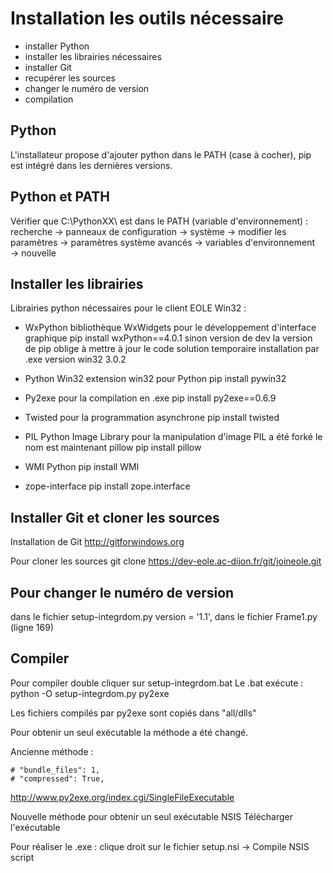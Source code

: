Installation les outils nécessaire
==================================

* installer Python
* installer les librairies nécessaires
* installer Git
* recupérer les sources
* changer le numéro de version
* compilation

Python
------

L'installateur propose d'ajouter python dans le PATH (case à cocher), pip est intégré dans les dernières versions.


Python et PATH
--------------

Vérifier que C:\PythonXX\ est dans le PATH (variable d'environnement) :
recherche → panneaux de configuration → système → modifier les paramètres → paramètres système avancés → variables d'environnement → nouvelle

Installer les librairies
------------------------

Librairies python nécessaires pour le client EOLE Win32 :

* WxPython bibliothèque WxWidgets pour le développement d'interface graphique
pip install wxPython==4.0.1 sinon version de dev
la version de pip oblige à mettre à jour le code
solution temporaire installation par .exe version win32 3.0.2

* Python Win32 extension win32 pour Python
pip install pywin32

* Py2exe pour la compilation en .exe
pip install py2exe==0.6.9

* Twisted pour la programmation asynchrone
pip install twisted

* PIL Python Image Library pour la manipulation d'image
PIL a été forké le nom est maintenant pillow
pip install pillow

* WMI Python
pip install WMI

* zope-interface
pip install zope.interface

Installer Git et cloner les sources
-----------------------------------

Installation de Git
http://gitforwindows.org

Pour cloner les sources
git clone https://dev-eole.ac-dijon.fr/git/joineole.git

Pour changer le numéro de version
---------------------------------

dans le fichier setup-integrdom.py
version = '1.1',
dans le fichier Frame1.py (ligne 169)

Compiler
--------

Pour compiler double cliquer sur setup-integrdom.bat
Le .bat exécute :
python -O setup-integrdom.py py2exe

Les fichiers compilés par py2exe sont copiés dans "all/dlls"

Pour obtenir un seul exécutable la méthode a été changé.

Ancienne méthode :

    # "bundle_files": 1,
    # "compressed": True,

http://www.py2exe.org/index.cgi/SingleFileExecutable

Nouvelle méthode pour obtenir un seul exécutable NSIS
Télécharger l'exécutable

Pour réaliser le .exe :
clique droit sur le fichier setup.nsi → Compile NSIS script

